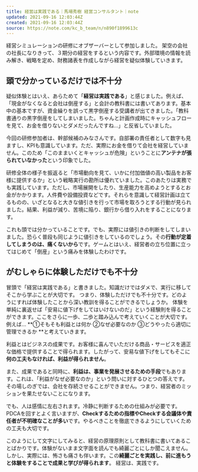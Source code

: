 ```yaml
---
title: 経営は実践である｜馬場秀樹 経営コンサルタント｜note
updated: 2021-09-16 12:03:44Z
created: 2021-09-16 12:03:44Z
source: https://note.com/kc_b_team/n/n890f1899613c
---
```


経営シミュレーションの研修にオブザーバーとして参加しました。
架空の会社の社長になりきって、３期分の経営をするという内容です。外部環境の情報を読み解き、戦略を定め、財務諸表を作成しながら経営を疑似体験していきます。

## 頭で分かっているだけでは不十分

疑似体験とはいえ、あらためて「**経営は実践である**」と感じました。例えば、「現金がなくなると会社は倒産する」と会計の教科書には書いてあります。基本中の基本ですが、資金繰りを誤って黒字倒産する受講者が出てきました。「教科書通りの黒字倒産をしてしまいました。ちゃんと計画作成時にキャッシュフローを見て、お金を借りないとダメだったんですね…」と反省していました。

今回の研修参加者は、幹部候補のみなさんです。自部署の責任者として数字も見ますし、KPIも意識しています。ただ、実際にお金を借りて会社を経営していません。このため「このままいくとキャッシュが危険」ということに**アンテナが張られていなかった**という印象でした。

研修全体の様子を振返ると「市場動向を見て、いかに付加価値の高い製品をお客様に提供するか」という戦略実行の勘所は優れていました。このあたりは実務でも実践しています。ただし、市場展開をしたり、生産能力を高めようとするとお金がかかります。人件費や設備投資などです。それらを意識して経営計画は立てるものの、いざとなると大きな値引きを行って市場を取ろうとする行動が見られました。結果、利益が減り、苦境に陥り、銀行から借り入れをすることになります。

これも頭では分かっていることです。でも、実際には値引きの判断をしてしまいました。恐らく普段も同じように値引きをしているのでしょう。その**行動が定着してしまうのは、痛くないから**です。ゲームとはいえ、経営者の立ち位置に立ってはじめて「倒産」という痛みを体験したわけです。

## がむしゃらに体験しただけでも不十分

冒頭で「経営は実践である」と書きました。知識だけではダメで、実行に移してそこから学ぶことが大切です。
つまり、体験しただけでも不十分です。どのようにすれば体験したことから深い教訓を得ることができるでしょうか。
体験を単純に裏返せば「安易に値下げをしてはいけないのだ」という経験則を得ることができます。ここをさらに一歩、二歩と踏み込んで考えていくことが大切です。
例えば…
**①そもそも利益とは何か
②なぜ必要なのか
③どうやったら適切に管理できるか
**と考えていきます。

利益とはビジネスの成果です。お客様に喜んでいただける商品・サービスを適正な価格で提供することで得られます。したがって、安易な値下げをしてもそこに**何の工夫もなければ、利益が得られません**。

また、成果であると同時に、**利益は、事業を発展させるための手段**でもあります。これは、「利益がなぜ必要なのか」という問いに対するひとつの答えです。その場しのぎでは、会社を存続させることができません。つまり、経営者のミッションを果たせないことになります。

でも、人は感情に左右されます。冷静に判断するための仕組みが必要です。PDCAを回すとよく言いますが、**Checkするための指標やCheckする会議体や責任者が不明確なことが多い**です。やるべきことを徹底できるようにしていくための工夫も大切です。

このようにして文字にしてみると、経営の原理原則として教科書に書いてあることばかりです。体験がないまま文字面を読んでも綺麗ごとにしか聞こえません。
しかし、実際には、怖さも痛さも伴います。この**綺麗ごとを実践し、前に進もうと体験をすることで成果と学びが得られます**。
経営は、実践です。